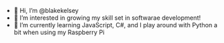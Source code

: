 - 👋 Hi, I’m @blakekelsey
- 👀 I’m interested in growing my skill set in softwarae development!
- 🌱 I’m currently learning JavaScript, C#, and I play around with Python a bit when using my Raspberry Pi
